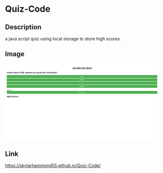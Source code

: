 # Quiz-Code

## Description

a java script quiz using local storage to store high scores.
## Image

![image](https://github.com/SkylarHammond55/Quiz-Code/blob/main/Assets/images/quiz%20screenshot.png)

## Link

https://skylarhammond55.github.io/Quiz-Code/


